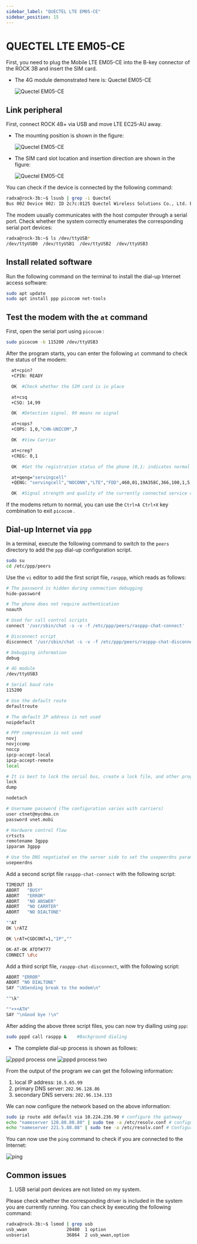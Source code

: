 ```yaml
---
sidebar_label: "QUECTEL LTE EM05-CE"
sidebar_position: 15
---
```


# QUECTEL LTE EM05-CE

First, you need to plug the Mobile LTE EM05-CE into the B-key connector of the ROCK 3B and insert the SIM card.

- The 4G module demonstrated here is: Quectel EM05-CE

  ![Quectel EM05-CE](/img/rock3/3b/rock3b-em05-ce-4g.webp)

## Link peripheral

First, connect ROCK 4B+ via USB and move LTE EC25-AU away.

- The mounting position is shown in the figure:

  ![Quectel EM05-CE](/img/rock3/3b/rock3b-4g-Insertion-method.webp)

- The SIM card slot location and insertion direction are shown in the figure:

  ![Quectel EM05-CE](/img/rock3/3b/rock3b-sim-card.webp)

You can check if the device is connected by the following command:

```bash
radxa@rock-3b:~$ lsusb | grep -i Quectel
Bus 002 Device 002: ID 2c7c:0125 Quectel Wireless Solutions Co., Ltd. EC25 LTE modem
```

The modem usually communicates with the host computer through a serial port. Check whether the system correctly enumerates the corresponding serial port devices:

```bash
radxa@rock-3b:~$ ls /dev/ttyUSB*
/dev/ttyUSB0  /dev/ttyUSB1  /dev/ttyUSB2  /dev/ttyUSB3
```

## Install related software

Run the following command on the terminal to install the dial-up Internet access software:

```bash
sudo apt update
sudo apt install ppp picocom net-tools
```

## Test the modem with the `at` command

First, open the serial port using `picocom` :

```bash
sudo picocom -b 115200 /dev/ttyUSB3
```

After the program starts, you can enter the following `at` command to check the status of the modem:

```bash
  at+cpin?
  +CPIN: READY

  OK  #Check whether the SIM card is in place

  at+csq
  +CSQ: 14,99

  OK  #Detection signal. 99 means no signal

  at+cops?
  +COPS: 1,0,"CHN-UNICOM",7

  OK  #View Carrier

  at+creg?
  +CREG: 0,1

  OK  #Get the registration status of the phone (0,1: indicates normal registration)

  at+qeng="servingcell"
  +QENG: "servingcell","NOCONN","LTE","FDD",460,01,19A358C,366,100,1,5,5,774E,-108,-5,-83,9,13

  OK  #Signal strength and quality of the currently connected service cell
```

If the modems return to normal, you can use the `Ctrl+A Ctrl+X` key combination to exit `picocom` .

## Dial-up Internet via `ppp`

In a terminal, execute the following command to switch to the `peers` directory to add the `ppp` dial-up configuration script.

```bash
sudo su
cd /etc/ppp/peers
```

Use the `vi` editor to add the first script file, `rasppp`, which reads as follows:

```bash
# The password is hidden during connection debugging
hide-password

# The phone does not require authentication
noauth

# Used for call control scripts
connect '/usr/sbin/chat -s -v -f /etc/ppp/peers/rasppp-chat-connect'

# Disconnect script
disconnect '/usr/sbin/chat -s -v -f /etc/ppp/peers/rasppp-chat-disconnect'

# Debugging information
debug

# 4G module
/dev/ttyUSB3

# Serial baud rate
115200

# Use the default route
defaultroute

# The default IP address is not used
noipdefault

# PPP compression is not used
novj
novjccomp
noccp
ipcp-accept-local
ipcp-accept-remote
local

# It is best to lock the serial bus, create a lock file, and other programs will be able to learn that the appropriate serial port has been used once they discover the existence of this file.
lock
dump

nodetach

# Username password (The configuration varies with carriers)
user ctnet@mycdma.cn
password vnet.mobi

# Hardware control flow
crtscts
remotename 3gppp
ipparam 3gppp

# Use the DNS negotiated on the server side to set the usepeerdns parameter
usepeerdns
```

Add a second script file `rasppp-chat-connect` with the following script:

```bash
TIMEOUT 15
ABORT   "BUSY"
ABORT   "ERROR"
ABORT   "NO ANSWER"
ABORT   "NO CARRTER"
ABORT   "NO DIALTONE"

""AT
OK \rATZ

OK \rAT+CGDCONT=1,"IP",""

OK-AT-OK ATDT#777
CONNECT \d\c
```

Add a third script file, `rasppp-chat-disconnect`, with the following script:

```bash
ABORT "ERROR"
ABORT "NO DIALTONE"
SAY "\NSending break to the modem\n"

""\k"

""+++ATH"
SAY "\nGood bye !\n"
```

After adding the above three script files, you can now try dialling using `ppp`:

```bash
sudo pppd call rasppp &    #Background dialing
```

- The complete dial-up process is shown as follows:

![pppd process one](/img/rock3/3b/rock3b-pppd-process1.webp)
![pppd process two](/img/rock3/3b/rock3b-pppd-process2.webp)

From the output of the program we can get the following information:

1. local IP address: `10.5.65.99`
2. primary DNS server: `202.96.128.86`
3. secondary DNS servers: `202.96.134.133`

We can now configure the network based on the above information:

```bash
sudo ip route add default via 10.224.236.90 # configure the gateway
echo "nameserver 120.80.80.80" | sudo tee -a /etc/resolv.conf # configure primary DNS
echo "nameserver 221.5.88.88" | sudo tee -a /etc/resolv.conf # Configure secondary DNS
```

You can now use the `ping` command to check if you are connected to the Internet:

![ping](/img/rock3/3b/rock3b-ping-success.webp)

## Common issues

1. USB serial port devices are not listed on my system.

Please check whether the corresponding driver is included in the system you are currently running. You can check by executing the following command:

```bash
radxa@rock-3b:~$ lsmod | grep usb
usb_wwan               20480  1 option
usbserial              36864  2 usb_wwan,option
```
